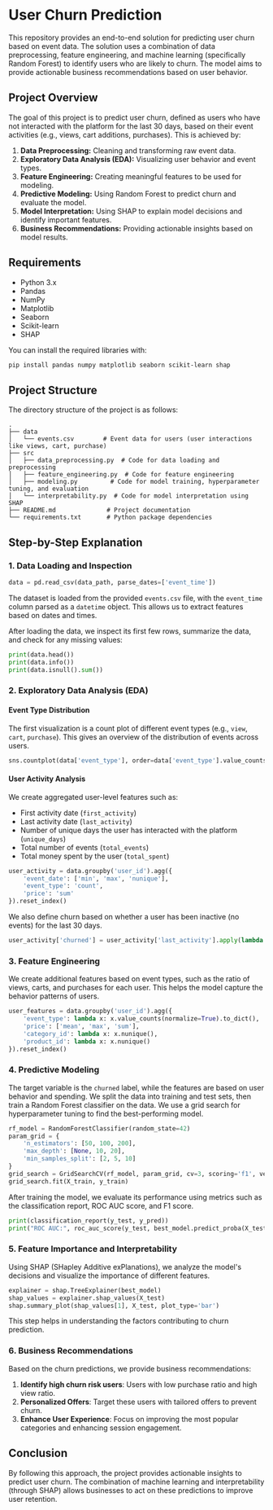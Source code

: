 # User Churn Prediction

This repository provides an end-to-end solution for predicting user churn based on event data. The solution uses a combination of data preprocessing, feature engineering, and machine learning (specifically Random Forest) to identify users who are likely to churn. The model aims to provide actionable business recommendations based on user behavior.

## Project Overview

The goal of this project is to predict user churn, defined as users who have not interacted with the platform for the last 30 days, based on their event activities (e.g., views, cart additions, purchases). This is achieved by:

1. **Data Preprocessing:** Cleaning and transforming raw event data.
2. **Exploratory Data Analysis (EDA):** Visualizing user behavior and event types.
3. **Feature Engineering:** Creating meaningful features to be used for modeling.
4. **Predictive Modeling:** Using Random Forest to predict churn and evaluate the model.
5. **Model Interpretation:** Using SHAP to explain model decisions and identify important features.
6. **Business Recommendations:** Providing actionable insights based on model results.

## Requirements

- Python 3.x
- Pandas
- NumPy
- Matplotlib
- Seaborn
- Scikit-learn
- SHAP

You can install the required libraries with:

```bash
pip install pandas numpy matplotlib seaborn scikit-learn shap
```

## Project Structure

The directory structure of the project is as follows:

```
.
├── data
│   └── events.csv        # Event data for users (user interactions like views, cart, purchase)
├── src
│   ├── data_preprocessing.py  # Code for data loading and preprocessing
│   ├── feature_engineering.py  # Code for feature engineering
│   ├── modeling.py         # Code for model training, hyperparameter tuning, and evaluation
│   └── interpretability.py  # Code for model interpretation using SHAP
├── README.md              # Project documentation
└── requirements.txt       # Python package dependencies
```

## Step-by-Step Explanation

### 1. Data Loading and Inspection

```python
data = pd.read_csv(data_path, parse_dates=['event_time'])
```

The dataset is loaded from the provided `events.csv` file, with the `event_time` column parsed as a `datetime` object. This allows us to extract features based on dates and times. 

After loading the data, we inspect its first few rows, summarize the data, and check for any missing values:

```python
print(data.head())
print(data.info())
print(data.isnull().sum())
```

### 2. Exploratory Data Analysis (EDA)

#### Event Type Distribution

The first visualization is a count plot of different event types (e.g., `view`, `cart`, `purchase`). This gives an overview of the distribution of events across users.

```python
sns.countplot(data['event_type'], order=data['event_type'].value_counts().index)
```

#### User Activity Analysis

We create aggregated user-level features such as:

- First activity date (`first_activity`)
- Last activity date (`last_activity`)
- Number of unique days the user has interacted with the platform (`unique_days`)
- Total number of events (`total_events`)
- Total money spent by the user (`total_spent`)

```python
user_activity = data.groupby('user_id').agg({
    'event_date': ['min', 'max', 'nunique'],
    'event_type': 'count',
    'price': 'sum'
}).reset_index()
```

We also define churn based on whether a user has been inactive (no events) for the last 30 days.

```python
user_activity['churned'] = user_activity['last_activity'].apply(lambda x: 1 if (last_date - x).days > 30 else 0)
```

### 3. Feature Engineering

We create additional features based on event types, such as the ratio of views, carts, and purchases for each user. This helps the model capture the behavior patterns of users.

```python
user_features = data.groupby('user_id').agg({
    'event_type': lambda x: x.value_counts(normalize=True).to_dict(),
    'price': ['mean', 'max', 'sum'],
    'category_id': lambda x: x.nunique(),
    'product_id': lambda x: x.nunique()
}).reset_index()
```

### 4. Predictive Modeling

The target variable is the `churned` label, while the features are based on user behavior and spending. We split the data into training and test sets, then train a Random Forest classifier on the data. We use a grid search for hyperparameter tuning to find the best-performing model.

```python
rf_model = RandomForestClassifier(random_state=42)
param_grid = {
    'n_estimators': [50, 100, 200],
    'max_depth': [None, 10, 20],
    'min_samples_split': [2, 5, 10]
}
grid_search = GridSearchCV(rf_model, param_grid, cv=3, scoring='f1', verbose=2)
grid_search.fit(X_train, y_train)
```

After training the model, we evaluate its performance using metrics such as the classification report, ROC AUC score, and F1 score.

```python
print(classification_report(y_test, y_pred))
print("ROC AUC:", roc_auc_score(y_test, best_model.predict_proba(X_test)[:, 1]))
```

### 5. Feature Importance and Interpretability

Using SHAP (SHapley Additive exPlanations), we analyze the model's decisions and visualize the importance of different features.

```python
explainer = shap.TreeExplainer(best_model)
shap_values = explainer.shap_values(X_test)
shap.summary_plot(shap_values[1], X_test, plot_type='bar')
```

This step helps in understanding the factors contributing to churn prediction.

### 6. Business Recommendations

Based on the churn predictions, we provide business recommendations:

1. **Identify high churn risk users**: Users with low purchase ratio and high view ratio.
2. **Personalized Offers**: Target these users with tailored offers to prevent churn.
3. **Enhance User Experience**: Focus on improving the most popular categories and enhancing session engagement.

## Conclusion

By following this approach, the project provides actionable insights to predict user churn. The combination of machine learning and interpretability (through SHAP) allows businesses to act on these predictions to improve user retention.
